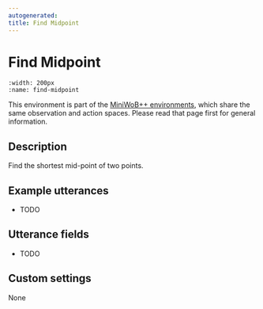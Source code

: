 ```yaml
---
autogenerated:
title: Find Midpoint
---
```


# Find Midpoint

```{figure} ../../_static/videos/miniwob/find-midpoint.gif 
:width: 200px
:name: find-midpoint
```

This environment is part of the <a href='..'>MiniWoB++ environments</a>, which share the same observation and action spaces. Please read that page first for general information.

## Description

Find the shortest mid-point of two points.

## Example utterances

* TODO

## Utterance fields

* TODO

## Custom settings

None
